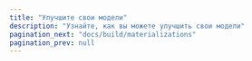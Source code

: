 ```yaml
---
title: "Улучшите свои модели"
description: "Узнайте, как вы можете улучшить свои модели"
pagination_next: "docs/build/materializations"
pagination_prev: null
---
```


<div className="grid--2-col">

<Card
    title="Материализации"
    body="Узнайте, как использовать материализации, чтобы модели dbt сохранялись в платформе данных."
    link="/docs/build/materializations"
    icon="dbt-bit"/>

<Card
    title="Инкрементные модели"
    body="Узнайте, как использовать инкрементные модели, чтобы ограничить объем данных, которые необходимо преобразовать."
    link="/docs/build/incremental-models"
    icon="dbt-bit"/>

</div>
<br />